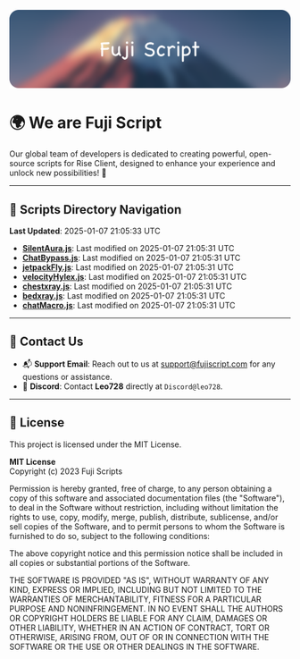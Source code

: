 ![Banner](.github/b.webp)

# 🌍 **We are Fuji Script**

Our global team of developers is dedicated to creating powerful, open-source scripts for Rise Client, designed to enhance your experience and unlock new possibilities! 🌟

---
<!-- SCRIPTS_NAVIGATION_START -->
## 📂 **Scripts Directory Navigation**

**Last Updated**: 2025-01-07 21:05:33 UTC

- **[SilentAura.js](scripts/SilentAura.js)**: Last modified on 2025-01-07 21:05:31 UTC
- **[ChatBypass.js](scripts/ChatBypass.js)**: Last modified on 2025-01-07 21:05:31 UTC
- **[jetpackFly.js](scripts/jetpackFly.js)**: Last modified on 2025-01-07 21:05:31 UTC
- **[velocityHylex.js](scripts/velocityHylex.js)**: Last modified on 2025-01-07 21:05:31 UTC
- **[chestxray.js](scripts/chestxray.js)**: Last modified on 2025-01-07 21:05:31 UTC
- **[bedxray.js](scripts/bedxray.js)**: Last modified on 2025-01-07 21:05:31 UTC
- **[chatMacro.js](scripts/chatMacro.js)**: Last modified on 2025-01-07 21:05:31 UTC

<!-- SCRIPTS_NAVIGATION_END -->

---

## 💬 **Contact Us**  
- 📬 **Support Email**: Reach out to us at [support@fujiscript.com](mailto:support@fujiscript.com) for any questions or assistance.  
- 💬 **Discord**: Contact **Leo728** directly at `Discord@leo728`.

---

## 📜 **License**

This project is licensed under the MIT License.  

**MIT License**  
Copyright (c) 2023 Fuji Scripts  

Permission is hereby granted, free of charge, to any person obtaining a copy of this software and associated documentation files (the "Software"), to deal in the Software without restriction, including without limitation the rights to use, copy, modify, merge, publish, distribute, sublicense, and/or sell copies of the Software, and to permit persons to whom the Software is furnished to do so, subject to the following conditions:  

The above copyright notice and this permission notice shall be included in all copies or substantial portions of the Software.  

THE SOFTWARE IS PROVIDED "AS IS", WITHOUT WARRANTY OF ANY KIND, EXPRESS OR IMPLIED, INCLUDING BUT NOT LIMITED TO THE WARRANTIES OF MERCHANTABILITY, FITNESS FOR A PARTICULAR PURPOSE AND NONINFRINGEMENT. IN NO EVENT SHALL THE AUTHORS OR COPYRIGHT HOLDERS BE LIABLE FOR ANY CLAIM, DAMAGES OR OTHER LIABILITY, WHETHER IN AN ACTION OF CONTRACT, TORT OR OTHERWISE, ARISING FROM, OUT OF OR IN CONNECTION WITH THE SOFTWARE OR THE USE OR OTHER DEALINGS IN THE SOFTWARE.  
